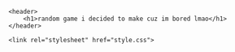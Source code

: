 <!DOCTYPE html>
<html>
<head>
    <meta charset="UTF-8">
    <meta name="viewport" content="width=device-width, initial-scale=1.0">
    <title>random game i decided to make cuz im bored lmfao</title>

    <header>
        <h1>random game i decided to make cuz im bored lmao</h1>
    </header>

    <link rel="stylesheet" href="style.css">
</head>
<body>

<main>
    <canvas id="myCanvas" width="480" height="320"></canvas>
</main>

<script src="script.js"></script>
</body>
</html>
